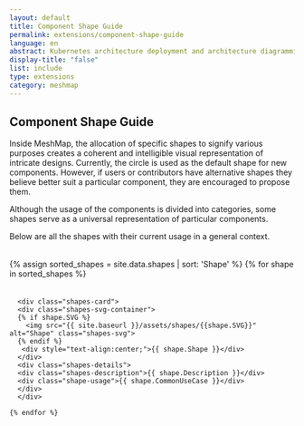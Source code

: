 ```yaml
---
layout: default
title: Component Shape Guide
permalink: extensions/component-shape-guide
language: en
abstract: Kubernetes architecture deployment and architecture diagramming tool for cloud native applications - MeshMap.
display-title: "false"
list: include
type: extensions
category: meshmap
---
```


## Component Shape Guide

Inside MeshMap, the allocation of specific shapes to signify various purposes creates a coherent and intelligible visual representation of intricate designs.
Currently, the circle is used as the default shape for new components. However, if users or contributors have alternative shapes they believe better suit a particular component, they are encouraged to propose them.

Although the usage of the components is divided into categories, some shapes serve as a universal representation of particular components.

Below are all the shapes with their current usage in a general context.


<style>

  .shapes-container {
    display: flex;
    flex-wrap: wrap;
    gap: 20px;
    justify-content: space-between;
    margin-top: 2rem;

  }
  .shapes-card {
	 display: flex;
   flex-direction: column;
	 max-width: 20rem;
	 max-height: 30rem;
	 gap: 1rem;
}
  .shapes-svg-container {
	 height: auto;
	 display: flex;
	 flex-direction: column;
	 align-items: center;
	 gap: 0.455rem;
   flex-basis: 30%;
}
  .shapes-svg-container img {
   width: 50%;
   height: auto;
}
  .shapes-details {
	 display: flex;
	 flex-direction: column;
	 flex-basis: 77%;
	 gap: 10px;
   text-align: center;
}
  @media (max-width: 767px) {
    .shapes-container {
      flex-direction: column;
    }
    .shapes-svg-container {
      gap: 0.3rem;
    }
    .shapes-svg-container img {
      width: 40%;
    }
    .shapes-card{
      max-width: 30rem;
      flex-direction: column;
    }
   }
</style>


<div class="shapes-container">
{% assign sorted_shapes = site.data.shapes | sort: 'Shape' %}
    {% for shape in sorted_shapes %}

      <div class="shapes-card">
      <div class="shapes-svg-container">
      {% if shape.SVG %}
        <img src="{{ site.baseurl }}/assets/shapes/{{shape.SVG}}" alt="Shape" class="shapes-svg">
      {% endif %}
       <div style="text-align:center;">{{ shape.Shape }}</div>
      </div>
      <div class="shapes-details">
      <div class="shapes-description">{{ shape.Description }}</div>
      <div class="shape-usage">{{ shape.CommonUseCase }}</div>
      </div>
      </div>

    {% endfor %}
 </div>

